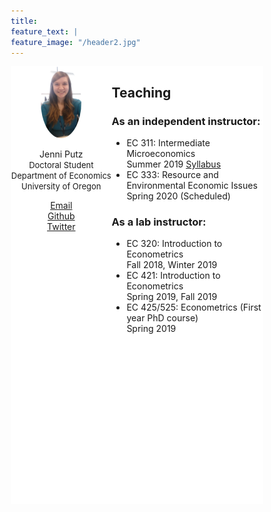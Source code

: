 ```yaml
---
title: 
feature_text: | 
feature_image: "/header2.jpg" 
---
```

<html>
<head>
<meta name="viewport" content="width=device-width, initial-scale=1">
<script src="https://kit.fontawesome.com/4ddc2e813a.js" crossorigin="anonymous"></script>
<style>
img {
  border-radius: 50%;
}
</style>
   
<style>
button {
     width: 50%;
     height: 50%;
}
	
* {
  box-sizing: border-box;
}
	

/* Create two unequal columns that floats next to each other */
.column {
  float: left;
  padding: 0px;
  height: 700px; 
}

.left {
  width: 40%;
}

.right {
  width: 60%;
}

/* Clear floats after the columns */
.row:after {
  content: "";
  display: table;
  clear: both;
}
</style>
</head>
<body>


<div class="row" align="left">
  <div class="column left" align = "center" style="background-color:#ffffff;">
     <img src="/headshot.jpg" style="width:40%">
     <p style="text-align:center">Jenni Putz <br />
   <font size="-1"> Doctoral Student <br /> Department of Economics <br /> University of Oregon</font></p>
	  
  <p>	  
   <i class="fas fa-envelope"></i> <a href="mailto:jputz@uoregon.edu">Email</a><br />
   <i class="fab fa-github-square"></i><a href="https://github.com/jenni-putz">Github</a><br />
   <i class="fab fa-twitter-square"></i><a href="https://twitter.com/pootzie_xoxo">Twitter</a>
 </p>
  </div>
  
  <div class="column right" style="background-color:#ffffff;">
  <h2> Teaching </h2>
  <h3>As an independent instructor: </h3>
    <ul>
    <li> EC 311: Intermediate Microeconomics </li>
    Summer 2019 <a href="/EC311Syllabus.pdf">Syllabus</a>
    <li> EC 333: Resource and Environmental Economic Issues </li>
    Spring 2020 (Scheduled)
    </ul>
    <h3> As a lab instructor: </h3>  
    <ul>
    <li> EC 320: Introduction to Econometrics </li> 
    Fall 2018, Winter 2019
    <li> EC 421: Introduction to Econometrics </li> 
    Spring 2019, Fall 2019
    <li> EC 425/525: Econometrics (First year PhD course) </li> 
    Spring 2019
    </ul>
  </div>
</div>

</body>
</html>
